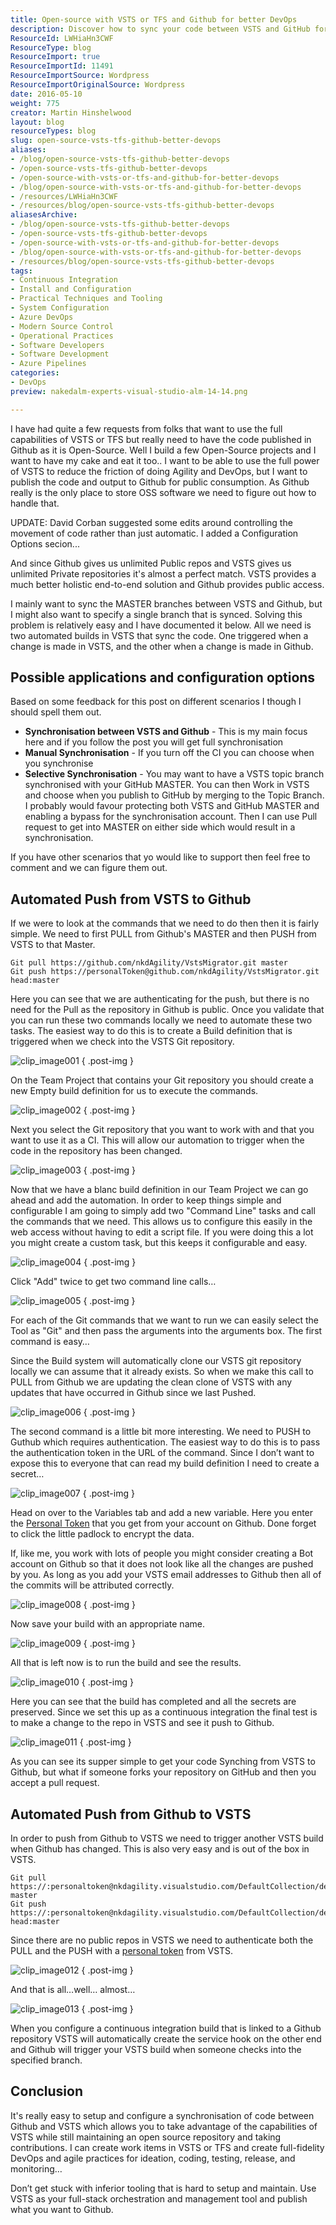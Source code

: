 ```yaml
---
title: Open-source with VSTS or TFS and Github for better DevOps
description: Discover how to sync your code between VSTS and GitHub for seamless DevOps. Leverage open-source benefits while maximizing VSTS capabilities. Learn more!
ResourceId: LWHiaHn3CWF
ResourceType: blog
ResourceImport: true
ResourceImportId: 11491
ResourceImportSource: Wordpress
ResourceImportOriginalSource: Wordpress
date: 2016-05-10
weight: 775
creator: Martin Hinshelwood
layout: blog
resourceTypes: blog
slug: open-source-vsts-tfs-github-better-devops
aliases:
- /blog/open-source-vsts-tfs-github-better-devops
- /open-source-vsts-tfs-github-better-devops
- /open-source-with-vsts-or-tfs-and-github-for-better-devops
- /blog/open-source-with-vsts-or-tfs-and-github-for-better-devops
- /resources/LWHiaHn3CWF
- /resources/blog/open-source-vsts-tfs-github-better-devops
aliasesArchive:
- /blog/open-source-vsts-tfs-github-better-devops
- /open-source-vsts-tfs-github-better-devops
- /open-source-with-vsts-or-tfs-and-github-for-better-devops
- /blog/open-source-with-vsts-or-tfs-and-github-for-better-devops
- /resources/blog/open-source-vsts-tfs-github-better-devops
tags:
- Continuous Integration
- Install and Configuration
- Practical Techniques and Tooling
- System Configuration
- Azure DevOps
- Modern Source Control
- Operational Practices
- Software Developers
- Software Development
- Azure Pipelines
categories:
- DevOps
preview: nakedalm-experts-visual-studio-alm-14-14.png

---
```

I have had quite a few requests from folks that want to use the full capabilities of VSTS or TFS but really need to have the code published in Github as it is Open-Source. Well I build a few Open-Source projects and I want to have my cake and eat it too.. I want to be able to use the full power of VSTS to reduce the friction of doing Agility and DevOps, but I want to publish the code and output to Github for public consumption. As Github really is the only place to store OSS software we need to figure out how to handle that.

UPDATE: David Corban suggested some edits around controlling the movement of code rather than just automatic. I added a Configuration Options secion...

And since Github gives us unlimited Public repos and VSTS gives us unlimited Private repositories it's almost a perfect match. VSTS provides a much better holistic end-to-end solution and Github provides public access.

I mainly want to sync the MASTER branches between VSTS and Github, but I might also want to specify a single branch that is synced. Solving this problem is relatively easy and I have documented it below. All we need is two automated builds in VSTS that sync the code. One triggered when a change is made in VSTS, and the other when a change is made in Github.

## Possible applications and configuration options

Based on some feedback for this post on different scenarios I though I should spell them out.

- **Synchronisation between VSTS and Github** - This is my main focus here and if you follow the post you will get full synchronisation
- **Manual Synchronisation** - If you turn off the CI you can choose when you synchronise
- **Selective Synchronisation** - You may want to have a VSTS topic branch synchronised with your GitHub MASTER. You can then Work in VSTS and choose when you publish to GitHub by merging to the Topic Branch. I probably would favour protecting both VSTS and GitHub MASTER and enabling a bypass for the synchronisation account. Then I can use Pull request to get into MASTER on either side which would result in a synchronisation.

If you have other scenarios that yo would like to support then feel free to comment and we can figure them out.

## Automated Push from VSTS to Github

If we were to look at the commands that we need to do then then it is fairly simple. We need to first PULL from Github's MASTER and then PUSH from VSTS to that Master.

```
Git pull https://github.com/nkdAgility/VstsMigrator.git master
Git push https://personalToken@github.com/nkdAgility/VstsMigrator.git head:master

```

Here you can see that we are authenticating for the push, but there is no need for the Pull as the repository in Github is public. Once you validate that you can run these two commands locally we need to automate these two tasks. The easiest way to do this is to create a Build definition that is triggered when we check into the VSTS Git repository.

![clip_image001](images/clip_image001-1-1.png "clip_image001")
{ .post-img }

On the Team Project that contains your Git repository you should create a new Empty build definition for us to execute the commands.

![clip_image002](images/clip_image002-2-2.png "clip_image002")
{ .post-img }

Next you select the Git repository that you want to work with and that you want to use it as a CI. This will allow our automation to trigger when the code in the repository has been changed.

![clip_image003](images/clip_image003-3-3.png "clip_image003")
{ .post-img }

Now that we have a blanc build definition in our Team Project we can go ahead and add the automation. In order to keep things simple and configurable I am going to simply add two "Command Line" tasks and call the commands that we need. This allows us to configure this easily in the web access without having to edit a script file. If you were doing this a lot you might create a custom task, but this keeps it configurable and easy.

![clip_image004](images/clip_image004-4-4.png "clip_image004")
{ .post-img }

Click "Add" twice to get two command line calls…

![clip_image005](images/clip_image005-5-5.png "clip_image005")
{ .post-img }

For each of the Git commands that we want to run we can easily select the Tool as "Git" and then pass the arguments into the arguments box. The first command is easy…

Since the Build system will automatically clone our VSTS git repository locally we can assume that it already exists. So when we make this call to PULL from Github we are updating the clean clone of VSTS with any updates that have occurred in Github since we last Pushed.

![clip_image006](images/clip_image006-6-6.png "clip_image006")
{ .post-img }

The second command is a little bit more interesting. We need to PUSH to Guthub which requires authentication. The easiest way to do this is to pass the authentication token in the URL of the command. Since I don’t want to expose this to everyone that can read my build definition I need to create a secret…

![clip_image007](images/clip_image007-7-7.png "clip_image007")
{ .post-img }

Head on over to the Variables tab and add a new variable. Here you enter the [Personal Token](https://github.com/blog/1509-personal-api-tokens) that you get from your account on Github. Done forget to click the little padlock to encrypt the data.

If, like me, you work with lots of people you might consider creating a Bot account on Github so that it does not look like all the changes are pushed by you. As long as you add your VSTS email addresses to Github then all of the commits will be attributed correctly.

![clip_image008](images/clip_image008-8-8.png "clip_image008")
{ .post-img }

Now save your build with an appropriate name.

![clip_image009](images/clip_image009-9-9.png "clip_image009")
{ .post-img }

All that is left now is to run the build and see the results.

![clip_image010](images/clip_image010-10-10.png "clip_image010")
{ .post-img }

Here you can see that the build has completed and all the secrets are preserved. Since we set this up as a continuous integration the final test is to make a change to the repo in VSTS and see it push to Github.

![clip_image011](images/clip_image011-11-11.png "clip_image011")
{ .post-img }

As you can see its supper simple to get your code Synching from VSTS to Github, but what if someone forks your repository on GitHub and then you accept a pull request.

## Automated Push from Github to VSTS

In order to push from Github to VSTS we need to trigger another VSTS build when Github has changed. This is also very easy and is out of the box in VSTS.

```
Git pull https://:personaltoken@nkdagility.visualstudio.com/DefaultCollection/defaultProject/_git/VstsMigrationTools master
Git push https://:personaltoken@nkdagility.visualstudio.com/DefaultCollection/defaultProject/_git/VstsMigrationTools head:master

```

Since there are no public repos in VSTS we need to authenticate both the PULL and the PUSH with a [personal token](https://www.visualstudio.com/en-us/get-started/setup/use-personal-access-tokens-to-authenticate) from VSTS.

![clip_image012](images/clip_image012-12-12.png "clip_image012")
{ .post-img }

And that is all…well… almost…

![clip_image013](images/clip_image013-13-13.png "clip_image013")
{ .post-img }

When you configure a continuous integration build that is linked to a Github repository VSTS will automatically create the service hook on the other end and Github will trigger your VSTS build when someone checks into the specified branch.

## Conclusion

It's really easy to setup and configure a synchronisation of code between Github and VSTS which allows you to take advantage of the capabilities of VSTS while still maintaining an open source repository and taking contributions. I can create work items in VSTS or TFS and create full-fidelity DevOps and agile practices for ideation, coding, testing, release, and monitoring…

Don’t get stuck with inferior tooling that is hard to setup and maintain. Use VSTS as your full-stack orchestration and management tool and publish what you want to Github.
